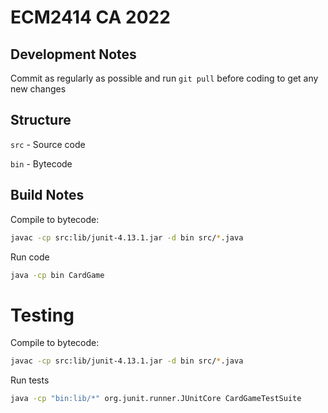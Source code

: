 # ECM2414 CA 2022

## Development Notes

Commit as regularly as possible and run `git pull` before coding to get any new changes

## Structure

`src` - Source code

`bin` - Bytecode

## Build Notes

Compile to bytecode:

```bash
javac -cp src:lib/junit-4.13.1.jar -d bin src/*.java
```

Run code

```bash
java -cp bin CardGame
```

# Testing

Compile to bytecode:

```bash
javac -cp src:lib/junit-4.13.1.jar -d bin src/*.java
```

Run tests

```bash
java -cp "bin:lib/*" org.junit.runner.JUnitCore CardGameTestSuite
```
